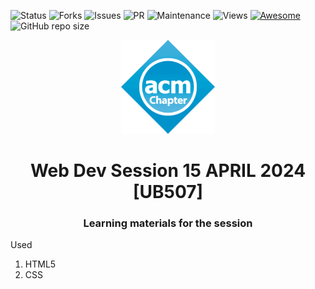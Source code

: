 ![Status](https://img.shields.io/website-up-down-green-red/https/sigkddsession15april24.vercel.app/.svg)
![Forks](https://img.shields.io/github/forks/ADITYAVOFFICIAL/Webdev-session-15APR24.svg)
![Issues](https://img.shields.io/github/issues/ADITYAVOFFICIAL/Webdev-session-15APR24.svg)
![PR](https://img.shields.io/github/issues-pr/ADITYAVOFFICIAL/Webdev-session-15APR24.svg)
![Maintenance](https://img.shields.io/badge/Maintained%3F-yes-green.svg)
![Views](https://views.whatilearened.today/views/github/ADITYAVOFFICIAL/Webdev-session-15APR24.svg)
[![Awesome](https://awesome.re/badge.svg)](https://awesome.re)
![GitHub repo size](https://img.shields.io/github/repo-size/ADITYAVOFFICIAL/Webdev-session-15APR24)

<p align="center">
    <img alt = "Logo" height="150" width="150" src = "./logo.png">

</p>
<h1 align="center" >Web Dev Session 15 APRIL 2024 [UB507]</h1>
<h3 align="center" >Learning materials for the session</h3>
<p>Used</p>
<ol>
<li>HTML5</li>
<li>CSS</li>
</ol>